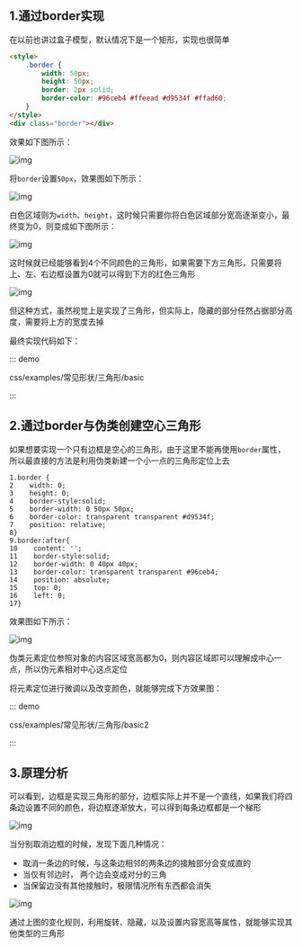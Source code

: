 ## 1.通过border实现

在以前也讲过盒子模型，默认情况下是一个矩形，实现也很简单

```html
<style>
    .border {
        width: 50px;
        height: 50px;
        border: 2px solid;
        border-color: #96ceb4 #ffeead #d9534f #ffad60;
    }
</style>
<div class="border"></div>
```

效果如下图所示：



![img](https://pzy-images.oss-cn-hangzhou.aliyuncs.com/e3f244e0-a279-11eb-ab90-d9ae814b240d.png)



将`border`设置`50px`，效果图如下所示：



![img](https://pzy-images.oss-cn-hangzhou.aliyuncs.com/ee0b42b0-a279-11eb-ab90-d9ae814b240d.png)



白色区域则为`width`、`height`，这时候只需要你将白色区域部分宽高逐渐变小，最终变为0，则变成如下图所示：



![img](https://pzy-images.oss-cn-hangzhou.aliyuncs.com/2afaa030-a27a-11eb-85f6-6fac77c0c9b3.png)



这时候就已经能够看到4个不同颜色的三角形，如果需要下方三角形，只需要将上、左、右边框设置为0就可以得到下方的红色三角形



![img](https://pzy-images.oss-cn-hangzhou.aliyuncs.com/2afaa030-a27a-11eb-85f6-6fac77c0c9b3.png)



但这种方式，虽然视觉上是实现了三角形，但实际上，隐藏的部分任然占据部分高度，需要将上方的宽度去掉



最终实现代码如下：

::: demo 

css/examples/常见形状/三角形/basic

:::

## 2.通过border与伪类创建空心三角形

如果想要实现一个只有边框是空心的三角形，由于这里不能再使用`border`属性，所以最直接的方法是利用伪类新建一个小一点的三角形定位上去

```
1.border {
2    width: 0;
3    height: 0;
4    border-style:solid;
5    border-width: 0 50px 50px;
6    border-color: transparent transparent #d9534f;
7    position: relative;
8}
9.border:after{
10    content: '';
11    border-style:solid;
12    border-width: 0 40px 40px;
13    border-color: transparent transparent #96ceb4;
14    position: absolute;
15    top: 0;
16    left: 0;
17}
```

效果图如下所示：



![img](https://pzy-images.oss-cn-hangzhou.aliyuncs.com/59f4d720-a27a-11eb-85f6-6fac77c0c9b3.png)

伪类元素定位参照对象的内容区域宽高都为0，则内容区域即可以理解成中心一点，所以伪元素相对中心这点定位

将元素定位进行微调以及改变颜色，就能够完成下方效果图：

::: demo 

css/examples/常见形状/三角形/basic2

:::

## 3.原理分析

可以看到，边框是实现三角形的部分，边框实际上并不是一个直线，如果我们将四条边设置不同的颜色，将边框逐渐放大，可以得到每条边框都是一个梯形



![img](https://pzy-images.oss-cn-hangzhou.aliyuncs.com/78d4bd90-a27a-11eb-85f6-6fac77c0c9b3.png)

当分别取消边框的时候，发现下面几种情况：

- 取消一条边的时候，与这条边相邻的两条边的接触部分会变成直的
- 当仅有邻边时， 两个边会变成对分的三角
- 当保留边没有其他接触时，极限情况所有东西都会消失



![img](https://pzy-images.oss-cn-hangzhou.aliyuncs.com/84586ef0-a27a-11eb-85f6-6fac77c0c9b3.png)

通过上图的变化规则，利用旋转、隐藏，以及设置内容宽高等属性，就能够实现其他类型的三角形